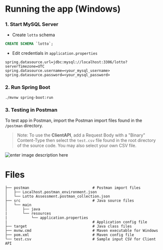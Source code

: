 # Running the app (Windows)

### 1. Start MySQL Server

* Create `lotto` schema
		
```sql
CREATE SCHEMA `lotto`;
```

* Edit credentials in `application.properties` 

```properties
spring.datasource.url=jdbc:mysql://localhost:3306/lotto?serverTimezone=UTC
spring.datasource.username=<your_mysql_username>
spring.datasource.password=<your_mysql_password>
```


### 2. Run Spring Boot

```
./mvnw spring-boot:run
```



### 3. Testing in Postman

To test app in Postman, import the Postman import files found in the `/postman` directory.

> Note: To use the **ClientAPI**, add a Request Body with a "Binary" Content-Type then select the `test.csv` file found in the root directory of the source code. You may also select your own CSV file.

![enter image description here](https://i.stack.imgur.com/kcmGT.png)

# Files

```
├── postman                             # Postman import files
│   ├── Localhost.postman_environment.json
│   └── Lotto Assessment.postman_collection.json
├── src                                 # Java source files
│   └── main
│		├── java
|		└── resources
|			└── application.properties
|                                       # Application config file
├── target                              # Java class files
├── mvnw.cmd                            # Maven executable for Windows
├── pom.xml                             # Maven config file
└── test.csv                            # Sample input CSV for Client API
```
